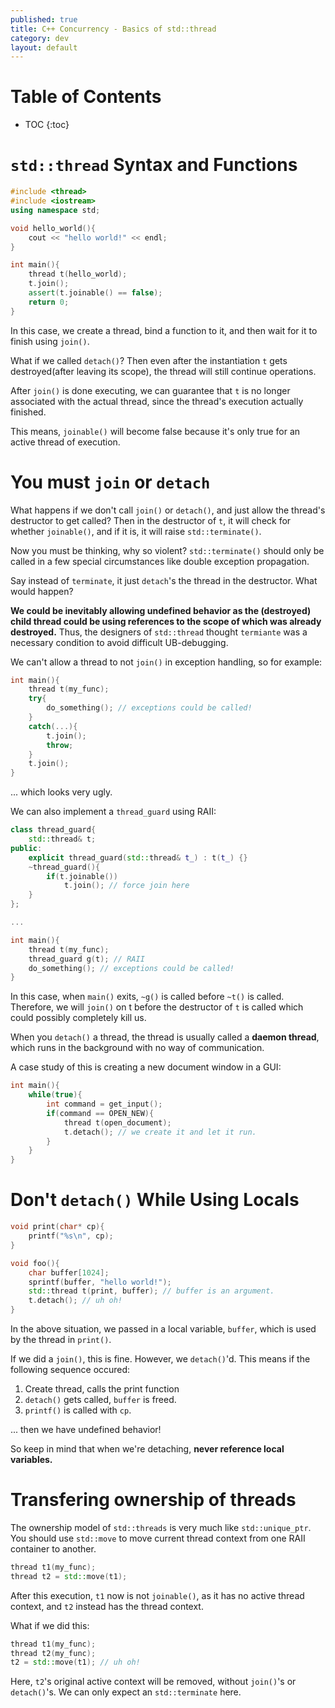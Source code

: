 ```yaml
---
published: true
title: C++ Concurrency - Basics of std::thread
category: dev
layout: default
---
```


# Table of Contents

* TOC
{:toc}

# `std::thread` Syntax and Functions

```c++
#include <thread>
#include <iostream>
using namespace std;

void hello_world(){
    cout << "hello world!" << endl;
}

int main(){
    thread t(hello_world); 
    t.join();
    assert(t.joinable() == false);
    return 0;
}
```

In this case, we create a thread, bind a function to it,
and then wait for it to finish using `join()`.

What if we called `detach()`? Then even after the instantiation `t` gets destroyed(after leaving its scope), the thread will still continue operations.

After `join()` is done executing, we can guarantee that 
`t` is no longer associated with the actual thread, since
the thread's execution actually finished.

This means, `joinable()` will become false because
it's only true for an active thread of execution.

# You must `join` or `detach`

What happens if we don't call `join()` or `detach()`,
and just allow the thread's destructor to get called? 
Then in the destructor of `t`, it will check for whether `joinable()`, and if it is, it will raise `std::terminate()`.

Now you must be thinking, why so violent? `std::terminate()` should only be called in a few special circumstances like double exception propagation.

Say instead of `terminate`, it just `detach`'s the thread in the destructor.
What would happen?

**We could be inevitably allowing undefined behavior as
the (destroyed) child thread could be using references
to the scope of which was already destroyed.**
Thus, the designers of `std::thread` thought `termiante` 
was a necessary condition to avoid difficult UB-debugging.

We can't allow a thread to not `join()` in exception handling, so for example:

```c++
int main(){
    thread t(my_func);
    try{
        do_something(); // exceptions could be called!
    }
    catch(...){
        t.join();
        throw;
    }
    t.join();
}
```

... which looks very ugly.

We can also implement a `thread_guard` using RAII:

```c++
class thread_guard{
    std::thread& t;
public:
    explicit thread_guard(std::thread& t_) : t(t_) {}
    ~thread_guard(){
        if(t.joinable())
            t.join(); // force join here
    }
};

...

int main(){
    thread t(my_func);
    thread_guard g(t); // RAII
    do_something(); // exceptions could be called!
}
```

In this case, when `main()` exits, `~g()` is called before
`~t()` is called. Therefore, we will `join()` on t before
the destructor of `t` is called which could possibly
completely kill us.

When you `detach()` a thread, the thread is usually called a **daemon thread**, which runs in the background with no way of communication.

A case study of this is creating a new document window in a GUI:

```c++
int main(){
    while(true){
        int command = get_input();
        if(command == OPEN_NEW){
            thread t(open_document);
            t.detach(); // we create it and let it run.
        }
    }
}
```

# Don't `detach()` While Using Locals

```c++
void print(char* cp){
    printf("%s\n", cp);
}

void foo(){
    char buffer[1024];
    sprintf(buffer, "hello world!");
    std::thread t(print, buffer); // buffer is an argument.
    t.detach(); // uh oh!
}
```

In the above situation, we passed in a local variable, 
`buffer`, which is used by the thread in `print()`.

If we did a `join()`, this is fine. However, we `detach()`'d.
This means if the following sequence occured:

1. Create thread, calls the print function
2. `detach()` gets called, `buffer` is freed.
3. `printf()` is called with `cp`.

... then we have undefined behavior!

So keep in mind that when we're detaching, **never reference
local variables.**

# Transfering ownership of threads

The ownership model of `std::threads` is very much like
`std::unique_ptr`. You should use `std::move` to move current thread context 
from one RAII container to another.

```c++
thread t1(my_func);
thread t2 = std::move(t1);
```

After this execution, `t1` now is not `joinable()`, as it has no active thread context,
and `t2` instead has the thread context.

What if we did this:

```c++
thread t1(my_func);
thread t2(my_func);
t2 = std::move(t1); // uh oh!
```

Here, `t2`'s original active context will be removed, without `join()`'s or `detach()`'s.
We can only expect an `std::terminate` here.

<script src="https://utteranc.es/client.js" repo="OneRaynyDay/oneraynyday.github.io" issue-term="pathname" theme="github-light" crossorigin="anonymous" async> </script>
